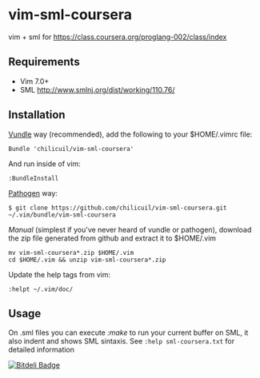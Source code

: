 vim-sml-coursera
================

vim + sml for https://class.coursera.org/proglang-002/class/index


Requirements
------------

* Vim 7.0+
* SML http://www.smlnj.org/dist/working/110.76/

Installation
------------

[Vundle](https://github.com/gmarik/vundle) way (recommended), add the following to your $HOME/.vimrc file:

    Bundle 'chilicuil/vim-sml-coursera'

And run inside of vim:

    :BundleInstall

[Pathogen](https://github.com/tpope/vim-pathogen) way:

    $ git clone https://github.com/chilicuil/vim-sml-coursera.git ~/.vim/bundle/vim-sml-coursera

*Manual* (simplest if you've never heard of vundle or pathogen), download the zip file generated from github and extract it to $HOME/.vim

    mv vim-sml-coursera*.zip $HOME/.vim
    cd $HOME/.vim && unzip vim-sml-coursera*.zip

Update the help tags from vim:

    :helpt ~/.vim/doc/

Usage
-----

On .sml files you can execute *:make* to run your current buffer on SML, it also indent and shows
SML sintaxis. See `:help sml-coursera.txt` for detailed information


[![Bitdeli Badge](https://d2weczhvl823v0.cloudfront.net/chilicuil/vim-sml-coursera/trend.png)](https://bitdeli.com/free "Bitdeli Badge")

